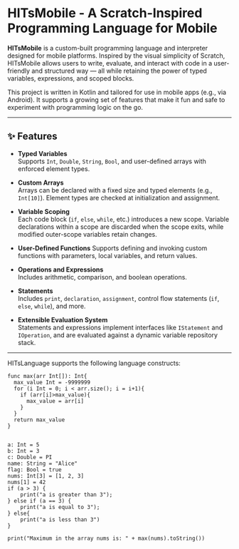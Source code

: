# HITsMobile - A Scratch-Inspired Programming Language for Mobile

**HITsMobile** is a custom-built programming language and interpreter designed for mobile platforms. Inspired by the visual simplicity of Scratch, HITsMobile allows users to write, evaluate, and interact with code in a user-friendly and structured way — all while retaining the power of typed variables, expressions, and scoped blocks.

This project is written in Kotlin and tailored for use in mobile apps (e.g., via Android). It supports a growing set of features that make it fun and safe to experiment with programming logic on the go.

---

## ✨ Features

- **Typed Variables**  
  Supports `Int`, `Double`, `String`, `Bool`, and user-defined arrays with enforced element types.

- **Custom Arrays**  
  Arrays can be declared with a fixed size and typed elements (e.g., `Int[10]`). Element types are checked at initialization and assignment.

- **Variable Scoping**  
  Each code block (`if`, `else`, `while`, etc.) introduces a new scope. Variable declarations within a scope are discarded when the scope exits, while modified outer-scope variables retain changes.

- **User-Defined Functions**
  Supports defining and invoking custom functions with parameters, local variables, and return values.

- **Operations and Expressions**  
  Includes arithmetic, comparison, and boolean operations.

- **Statements**  
  Includes `print`, `declaration`, `assignment`, control flow statements (`if`, `else`, `while`), and more.

- **Extensible Evaluation System**  
  Statements and expressions implement interfaces like `IStatement` and `IOperation`, and are evaluated against a dynamic variable repository stack.

---


HITsLanguage supports the following language constructs:

```plaintext
func max(arr Int[]): Int{
  max_value Int = -9999999
  for (i Int = 0; i < arr.size(); i = i+1){
    if (arr[i]>max_value){
      max_value = arr[i]
    }
  }
  return max_value
}


a: Int = 5
b: Int = 3
c: Double = PI
name: String = "Alice"
flag: Bool = true
nums: Int[3] = [1, 2, 3]
nums[1] = 42
if (a > 3) {
    print("a is greater than 3");
} else if (a == 3) {
    print("a is equal to 3");
} else{
    print("a is less than 3")
}

print("Maximum in the array nums is: " + max(nums).toString())
```
